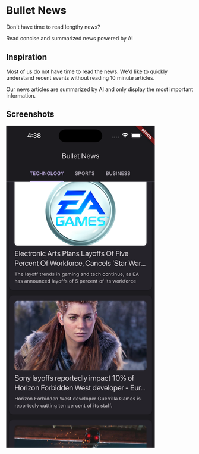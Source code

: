# Bullet News

Don't have time to read lengthy news?

Read concise and summarized news powered by AI

## Inspiration

Most of us do not have time to read the news. We'd like to quickly understand recent events without reading 10 minute articles.

Our news articles are summarized by AI and only display the most important information.

## Screenshots

<img src="assets/images/screenshots/bullet_news_screenshot.png" alt="Alt text for screenshot" width="400"/>
